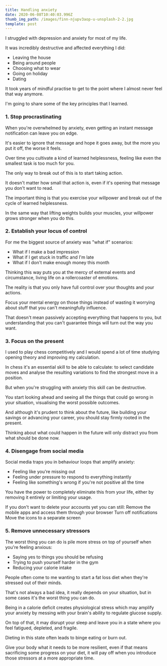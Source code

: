 ```yaml
---
title: Handling anxiety
date: 2020-06-08T10:40:03.996Z
thumb_img_path: /images/finn-njupv3aop-u-unsplash-2-2.jpg
template: post
---
```

I struggled with depression and anxiety for most of my life.

It was incredibly destructive and affected everything I did:

* Leaving the house
* Being around people
* Choosing what to wear
* Going on holiday
* Dating

It took years of mindful practise to get to the point where I almost never feel that way anymore.

I'm going to share some of the key principles that I learned.

### 1. Stop procrastinating

When you're overwhelmed by anxiety, even getting an instant message notification can leave you on edge.

It's easier to ignore that message and hope it goes away, but the more you put it off, the worse it feels.

Over time you cultivate a kind of learned helplessness, feeling like even the smallest task is too much for you.

The only way to break out of this is to start taking action.

It doesn't matter how small that action is, even if it's opening that message you don't want to read.

The important thing is that you exercise your willpower and break out of the cycle of learned helplessness.

In the same way that lifting weights builds your muscles, your willpower grows stronger when you do this.

### 2. Establish your locus of control

For me the biggest source of anxiety was "what if" scenarios:

* What if I make a bad impression
* What if I get stuck in traffic and I'm late
* What if I don't make enough money this month

Thinking this way puts you at the mercy of external events and circumstance, living life on a rollercoaster of emotions.

The reality is that you only have full control over your thoughts and your actions.

Focus your mental energy on those things instead of wasting it worrying about stuff that you can't meaningfully influence.

That doesn't mean passively accepting everything that happens to you, but understanding that you can't guarantee things will turn out the way you want.

### 3. Focus on the present

I used to play chess competitively and I would spend a lot of time studying opening theory and improving my calculation.

In chess it's an essential skill to be able to calculate: to select candidate moves and analyse the resulting variations to find the strongest move in a position.

But when you're struggling with anxiety this skill can be destructive.

You start looking ahead and seeing all the things that could go wrong in your situation, visualising the worst possible outcomes.

And although it's prudent to think about the future, like building your savings or advancing your career, you should stay firmly rooted in the present.

Thinking about what could happen in the future will only distract you from what should be done now.

### 4. Disengage from social media

Social media traps you in behaviour loops that amplify anxiety:

* Feeling like you're missing out
* Feeling under pressure to respond to everything instantly
* Feeling like something's wrong if you're not positive all the time

You have the power to completely eliminate this from your life, either by removing it entirely or limiting your usage.

If you don't want to delete your accounts yet you can still: Remove the mobile apps and access them through your browser Turn off notifications Move the icons to a separate screen

### 5. Remove unnecessary stressors

The worst thing you can do is pile more stress on top of yourself when you're feeling anxious:
* Saying yes to things you should be refusing
* Trying to push yourself harder in the gym
* Reducing your calorie intake

People often come to me wanting to start a fat loss diet when they're stressed out of their minds.

That's not always a bad idea, it really depends on your situation, but in some cases it's the worst thing you can do.

Being in a calorie deficit creates physiological stress which may amplify your anxiety by messing with your brain's ability to regulate glucose supply.

On top of that, it may disrupt your sleep and leave you in a state where you feel fatigued, depleted, and fragile.

Dieting in this state often leads to binge eating or burn out.

Give your body what it needs to be more resilient, even if that means sacrificing some progress on your diet, it will pay off when you introduce those stressors at a more appropriate time.